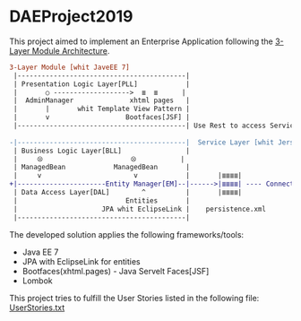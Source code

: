 # DAEProject2019

This project aimed to implement an Enterprise Application following the [3-Layer Module Architecture](https://martinfowler.com/bliki/PresentationDomainDataLayering.html).

```diff
3-Layer Module [whit JaveEE 7]
 |------------------------------------------|
 | Presentation Logic Layer[PLL]            |
 |       ○ ------------------->  ≣  ≣      | 
 |  AdminManager              xhtml pages   |
 |       |       whit Template View Pattern |   
 |       v                   Bootfaces[JSF] |
 |------------------------------------------| Use Rest to access Service Layer
 
-|------------------------------------------|  Service Layer [whit Jersey]
 | Business Logic Layer[BLL]                |
 |     ⦼                      ⦼           |
 | ManagedBean            ManagedBean       |                                     ¸.···.¸
 |     v                       v            |       |≣≣≣≣|                      |·.¸¸.·|
+|----------------------Entity Manager[EM]--|------>|≣≣≣≣| ---- Connect BD----->|      |
 | Data Access Layer[DAL]        ^          |       |≣≣≣≣|                      |¸.··.¸|
 |                           Entities       |                                     `·...·´
 |                     JPA whit EclipseLink |    persistence.xml                DAE[JAVA BD]
 |------------------------------------------|                                                       
```


The developed solution applies the following frameworks/tools:
* Java EE 7
* JPA with EclipseLink for entities
* Bootfaces(xhtml.pages) - Java Servelt Faces[JSF]
* Lombok

This project tries to fulfill the User Stories listed in the following file:
[UserStories.txt](https://github.com/Yvtq8K3n/DAEProject2019/blob/master/UserStories)
